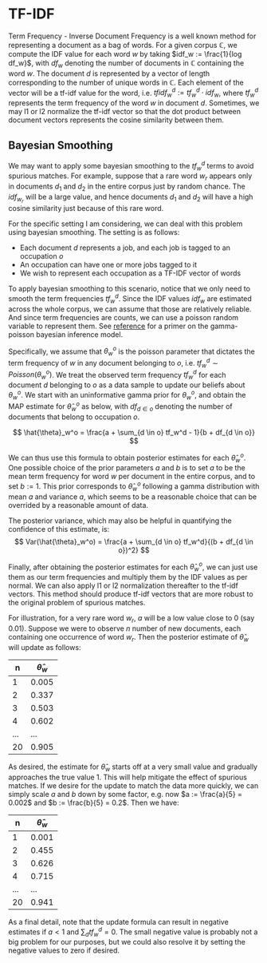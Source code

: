 # TF-IDF

Term Frequency - Inverse Document Frequency is a well known method for representing a document as a bag of words. For a given corpus $\mathbb{C}$, we compute the IDF value for each word $w$ by taking $idf_w := \frac{1}{log df_w}$, with $df_w$ denoting the number of documents in $\mathbb{C}$ containing the word $w$. The document $d$ is represented by a vector of length corresponding to the number of unique words in $\mathbb{C}$. Each element of the vector will be a tf-idf value for the word, i.e. $tfidf_w^d := tf_w^d \cdot idf_w$, where $tf_w^d$ represents the term frequency of the word $w$ in document $d$. Sometimes, we may l1 or l2 normalize the tf-idf vector so that the dot product between document vectors represents the cosine similarity between them.

## Bayesian Smoothing

We may want to apply some bayesian smoothing to the $tf_w^d$ terms to avoid spurious matches. For example, suppose that a rare word $w_r$ appears only in documents $d_1$ and $d_2$ in the entire corpus just by random chance. The $idf_{w_r}$ will be a large value, and hence documents $d_1$ and $d_2$ will have a high cosine similarity just because of this rare word.

For the specific setting I am considering, we can deal with this problem using bayesian smoothing. The setting is as follows: 
- Each document $d$ represents a job, and each job is tagged to an occupation $o$
- An occupation can have one or more jobs tagged to it
- We wish to represent each occupation as a TF-IDF vector of words

To apply bayesian smoothing to this scenario, notice that we only need to smooth the term frequencies $tf_w^d$. Since the IDF values $idf_w$ are estimated across the whole corpus, we can assume that those are relatively reliable. And since term frequencies are counts, we can use a poisson random variable to represent them. See [reference](https://www.y1zhou.com/series/bayesian-stat/bayesian-stat-bayesian-inference-poisson/) for a primer on the gamma-poisson bayesian inference model.

Specifically, we assume that $\theta_w^o$ is the poisson parameter that dictates the term frequency of $w$ in any document belonging to $o$, i.e. $tf_w^d \sim Poisson(\theta_w^o)$. We treat the observed term frequency $tf_w^d$ for each document $d$ belonging to $o$ as a data sample to update our beliefs about $\theta_w^o$. We start with an uninformative gamma prior for $\theta_w^o$, and obtain the MAP estimate for $\hat{\theta}_w^o$ as below, with $df_{d \in o}$ denoting the number of documents that belong to occupation $o$.

$$
    \hat{\theta}_w^o = \frac{a + \sum_{d \in o} tf_w^d - 1}{b + df_{d \in o}}
$$

We can thus use this formula to obtain posterior estimates for each $\hat{\theta}_w^o$. One possible choice of the prior parameters $a$ and $b$ is to set $a$ to be the mean term frequency for word $w$ per document in the entire corpus, and to set $b := 1$. This prior corresponds to $\hat{\theta}_w^o$ following a gamma distribution with mean $a$ and variance $a$, which seems to be a reasonable choice that can be overrided by a reasonable amount of data.

The posterior variance, which may also be helpful in quantifying the confidence of this estimate, is:
$$
    Var(\hat{\theta}_w^o) = \frac{a + \sum_{d \in o} tf_w^d}{(b + df_{d \in o})^2}
$$

Finally, after obtaining the posterior estimates for each $\hat{\theta}_w^o$, we can just use them as our term frequencies and multiply them by the IDF values as per normal. We can also apply l1 or l2 normalization thereafter to the tf-idf vectors. This method should produce tf-idf vectors that are more robust to the original problem of spurious matches. 

For illustration, for a very rare word $w_r$, $a$ will be a low value close to 0 (say 0.01). Suppose we were to observe $n$ number of new documents, each containing one occurrence of word $w_r$. Then the posterior estimate of $\hat{\theta}_w$ will update as follows:

| n   | $\hat{\theta}_w$ |
| --- | ---------------- |
| 1   | 0.005 |
| 2   | 0.337 |
| 3   | 0.503 |
| 4   | 0.602 |
| $...$ | $...$   |
| 20  | 0.905 |

As desired, the estimate for $\hat{\theta}_w$ starts off at a very small value and gradually approaches the true value $1$. This will help mitigate the effect of spurious matches. If we desire for the update to match the data more quickly, we can simply scale $a$ and $b$ down by some factor, e.g. now $a := \frac{a}{5} = 0.002$ and $b := \frac{b}{5} = 0.2$. Then we have:

| n   | $\hat{\theta}_w$ |
| --- | ---------------- |
| 1   | 0.001 |
| 2   | 0.455 |
| 3   | 0.626 |
| 4   | 0.715 |
| $...$ | $...$   |
| 20  | 0.941 |

As a final detail, note that the update formula can result in negative estimates if $a < 1$ and $\sum_d tf_w^d = 0$. The small negative value is probably not a big problem for our purposes, but we could also resolve it by setting the negative values to zero if desired.